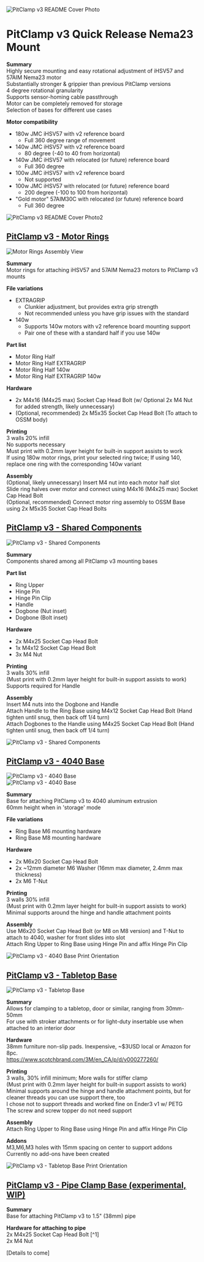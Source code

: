 ![PitClamp v3 README Cover Photo](Images/CoverPhoto.png)

# PitClamp v3 Quick Release Nema23 Mount 
**Summary**  
Highly secure mounting and easy rotational adjustment of iHSV57 and 57AIM Nema23 motor  
Substantially stronger & grippier than previous PitClamp versions  
4 degree rotational granularity  
Supports sensor-homing cable passthrough  
Motor can be completely removed for storage  
Selection of bases for different use cases  

**Motor compatibility**  
- 180w JMC iHSV57 with v2 reference board  
  - Full 360 degree range of movement
- 140w JMC iHSV57 with v2 reference board
  - 80 degree (-40 to 40 from horizontal)
- 140w JMC iHSV57 with relocated (or future) reference board
  - Full 360 degree
- 100w JMC iHSV57 with v2 reference board
  - Not supported
- 100w JMC iHSV57 with relocated (or future) reference board
  - 200 degree (-100 to 100 from horizontal) 
- "Gold motor" 57AIM30C with relocated (or future) reference board
  - Full 360 degree

![PitClamp v3 README Cover Photo2](Images/PitClamp_v3_Loosened_WithMotor.png)  


## [PitClamp v3 - Motor Rings](Motor%20Rings)
![Motor Rings Assembly View](Motor%20Rings/Images/Assembly_View_Motor_Rings.png)  


**Summary**  
Motor rings for attaching iHSV57 and 57AIM Nema23 motors to PitClamp v3 mounts  

**File variations**  
- EXTRAGRIP
  - Clunkier adjustment, but provides extra grip strength
  - Not recommended unless you have grip issues with the standard
- 140w
  - Supports 140w motors with v2 reference board mounting support
  - Pair one of these with a standard half if you use 140w

**Part list**  
- Motor Ring Half
- Motor Ring Half EXTRAGRIP
- Motor Ring Half 140w
- Motor Ring Half EXTRAGRIP 140w

**Hardware**  
- 2x M4x16 (M4x25 max) Socket Cap Head Bolt (w/ Optional 2x M4 Nut for added strength, likely unnecessary)
- (Optional, recommended) 2x M5x35 Socket Cap Head Bolt (To attach to OSSM body)

**Printing**  
3 walls 20% infill  
No supports necessary  
Must print with 0.2mm layer height for built-in support assists to work  
If using 180w motor rings, print your selected ring twice; If using 140, replace one ring with the corresponding 140w variant  

**Assembly**  
(Optional, likely unnecessary) Insert M4 nut into each motor half slot  
Slide ring halves over motor and connect using M4x16 (M4x25 max) Socket Cap Head Bolt  
(Optional, recommended) Connect motor ring assembly to OSSM Base using 2x M5x35 Socket Cap Head Bolts  


## [PitClamp v3 - Shared Components](Shared%20Components)
![PitClamp v3 - Shared Components](Shared%20Components/Images/Assembly_View.png)  

**Summary**  
Components shared among all PitClamp v3 mounting bases

**Part list**
- Ring Upper
- Hinge Pin
- Hinge Pin Clip
- Handle
- Dogbone (Nut inset)
- Dogbone (Bolt inset)

**Hardware**  
- 2x M4x25 Socket Cap Head Bolt
- 1x M4x12 Socket Cap Head Bolt
- 3x M4 Nut

**Printing**  
3 walls 30% infill  
(Must print with 0.2mm layer height for built-in support assists to work)  
Supports required for Handle  

**Assembly**  
Insert M4 nuts into the Dogbone and Handle  
Attach Handle to the Ring Base using M4x12 Socket Cap Head Bolt (Hand tighten until snug, then back off 1/4 turn)  
Attach Dogbones to the Handle using M4x25 Socket Cap Head Bolt (Hand tighten until snug, then back off 1/4 turn)  

![PitClamp v3 - Shared Components](Shared%20Components/Images/PrintOrientation.png)  


## [PitClamp v3 - 4040 Base](Base%20-%204040)
![PitClamp v3 - 4040 Base](Base%20-%204040/Images/Loosened_With_Baseplate.png)  
![PitClamp v3 - 4040 Base](Base%20-%204040/Images/Fully_Open.png)  

**Summary**  
Base for attaching PitClamp v3 to 4040 aluminum extrusion  
60mm height when in 'storage' mode  

**File variations**  
- Ring Base M6 mounting hardware
- Ring Base M8 mounting hardware
  
**Hardware**  
- 2x M6x20 Socket Cap Head Bolt
- 2x ~12mm diameter M6 Washer (16mm max diameter, 2.4mm max thickness)
- 2x M6 T-Nut

**Printing**  
3 walls 30% infill  
(Must print with 0.2mm layer height for built-in support assists to work)  
Minimal supports around the hinge and handle attachment points  

**Assembly**  
Use M6x20 Socket Cap Head Bolt (or M8 on M8 version) and T-Nut to attach to 4040, washer for front slides into slot  
Attach Ring Upper to Ring Base using Hinge Pin and affix Hinge Pin Clip  

![PitClamp v3 - 4040 Base Print Orientation](Base%20-%204040/Images/PrintOrientation.png)  


## [PitClamp v3 - Tabletop Base](Base%20-%20Tabletop)  

![PitClamp v3 - Tabletop Base](Base%20-%20Tabletop/Images/PitClamp_v3_Tabletop.png)  

**Summary**  
Allows for clamping to a tabletop, door or similar, ranging from 30mm-50mm  
For use with stroker attachments or for light-duty insertable use when attached to an interior door  

**Hardware**  
38mm furniture non-slip pads. Inexpensive, ~$3USD local or Amazon for 8pc.  
https://www.scotchbrand.com/3M/en_CA/p/d/v000277260/  

**Printing**  
3 walls, 30% infill minimum; More walls for stiffer clamp  
(Must print with 0.2mm layer height for built-in support assists to work)  
Minimal supports around the hinge and handle attachment points, but for cleaner threads you can use support there, too  
I chose not to support threads and worked fine on Ender3 v1 w/ PETG  
The screw and screw topper do not need support  

**Assembly**  
Attach Ring Upper to Ring Base using Hinge Pin and affix Hinge Pin Clip  

**Addons**  
M3,M6,M3 holes with 15mm spacing on center to support addons  
Currently no add-ons have been created  

![PitClamp v3 - Tabletop Base Print Orientation](Base%20-%20Tabletop/Images/PrintOrientation.png)  



## [PitClamp v3 - Pipe Clamp Base (experimental, WIP)](Base%20-%20Pipe%20Clamp)  
**Summary**  
Base for attaching PitClamp v3 to 1.5" (38mm) pipe  

**Hardware for attaching to pipe**  
2x M4x25 Socket Cap Head Bolt [^1]  
2x M4 Nut  

[Details to come]  
